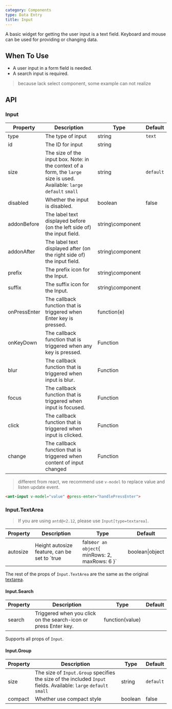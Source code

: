 ```yaml
---
category: Components
type: Data Entry
title: Input
---
```


A basic widget for getting the user input is a text field.
Keyboard and mouse can be used for providing or changing data.

## When To Use

- A user input in a form field is needed.
- A search input is required.

> because lack select component, some example can not realize

## API

### Input

| Property       | Description           | Type     | Default       |
|----------------|-----------------------|----------|---------------|
| type | The type of input | string  | `text`    |
| id | The ID for input | string |   |
| size | The size of the input box. Note: in the context of a form, the `large` size is used. Available: `large` `default` `small` | string | `default` |
| disabled | Whether the input is disabled. | boolean | false |
| addonBefore | The label text displayed before (on the left side of) the input field. | string\component |   |
| addonAfter | The label text displayed after (on the right side of) the input field. | string\component  |   |
| prefix | The prefix icon for the Input. | string\component | |
| suffix | The suffix icon for the Input. | string\component | |
| onPressEnter | The callback function that is triggered when Enter key is pressed. | function(e) |   |
| onKeyDown | The callback function that is triggered when any key is pressed. | Function | |
| blur | The callback function that is triggered when input is blur. | Function | |
| focus | The callback function that is triggered when input is focused. | Function | |
| click | The callback function that is triggered when input is clicked. | Function | |
| change | The callback function that is triggered when content of input changed | Function | |

> different from react, we recommend use `v-model` to replace value and listen update event.

```html
<ant-input v-model="value" @press-enter="handlePressEnter">
```

### Input.TextArea

> If you are using `antd@<2.12`, please use `Input[type=textarea]`.

| Property       | Description           | Type     | Default       |
|----------------|-----------------------|----------|---------------|
| autosize | Height autosize feature, can be set to `true|false` or an object `{ minRows: 2, maxRows: 6 }` | boolean\|object | false |

The rest of the props of `Input.TextArea` are the same as the original [textarea](https://developer.mozilla.org/en-US/docs/Web/HTML/Element/textarea).

#### Input.Search

| Property  | Description                          | Type       | Default |
|-----------|--------------------------------------|------------|---------|
| search | Triggered when you click on the search-icon or press Enter key. | function(value) |  |

Supports all props of `Input`.

#### Input.Group

| Property  | Description                      | Type   | Default   |
|-----------|----------------------------------|--------|-----------|
|  size | The size of `Input.Group` specifies the size of the included `Input` fields. Available: `large` `default` `small` | string | `default` |
|  compact | Whether use compact style | boolean | false |
